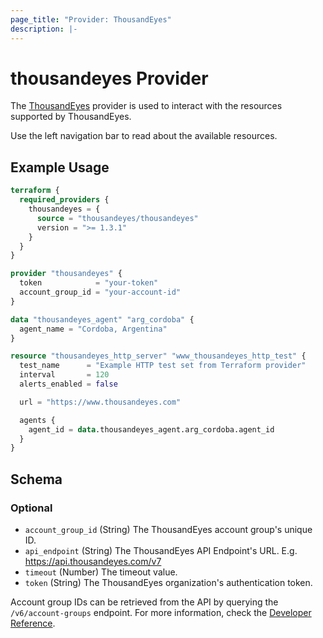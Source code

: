 ```yaml
---
page_title: "Provider: ThousandEyes"
description: |-
---
```


# thousandeyes Provider

The [ThousandEyes](https://www.thousandeyes.com/) provider is used to interact with the resources supported by ThousandEyes.

Use the left navigation bar to read about the available resources.

## Example Usage

```terraform
terraform {
  required_providers {
    thousandeyes = {
      source = "thousandeyes/thousandeyes"
      version = ">= 1.3.1"
    }
  }
}

provider "thousandeyes" {
  token            = "your-token"
  account_group_id = "your-account-id"
}

data "thousandeyes_agent" "arg_cordoba" {
  agent_name = "Cordoba, Argentina"
}

resource "thousandeyes_http_server" "www_thousandeyes_http_test" {
  test_name      = "Example HTTP test set from Terraform provider"
  interval       = 120
  alerts_enabled = false

  url = "https://www.thousandeyes.com"

  agents {
    agent_id = data.thousandeyes_agent.arg_cordoba.agent_id
  }
}
```

<!-- schema generated by tfplugindocs -->
## Schema

### Optional

- `account_group_id` (String) The ThousandEyes account group's unique ID.
- `api_endpoint` (String) The ThousandEyes API Endpoint's URL. E.g. https://api.thousandeyes.com/v7
- `timeout` (Number) The timeout value.
- `token` (String) The ThousandEyes organization's authentication token.

Account group IDs can be retrieved from the API by querying the `/v6/account-groups` endpoint. For more information, check the
[Developer Reference](https://developer.thousandeyes.com/v6/admin/#/accountgroup_list).
